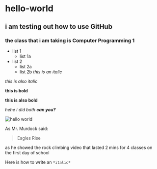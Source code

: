 # hello-world
## i am testing out how to use GitHub
### the class that i am taking is Computer Programming 1
* list 1
  * list 1a
* list 2 
  * list 2a
  * list 2b
*this is an italic*

_this is also italic_

**this is bold**

__this is also bold__

_hehe i did *both* **can you?**_

![hello world](https://raw.githubusercontent.com/alanpham31/hello-world/master/external-content.duckduckgo.com.jpg)

As Mr. Murdock said:
> Eagles Rise

as he showed the rock climbing video that lasted 2 mins for 4 classes on the first day of school

Here is how to write an `*italic*`
